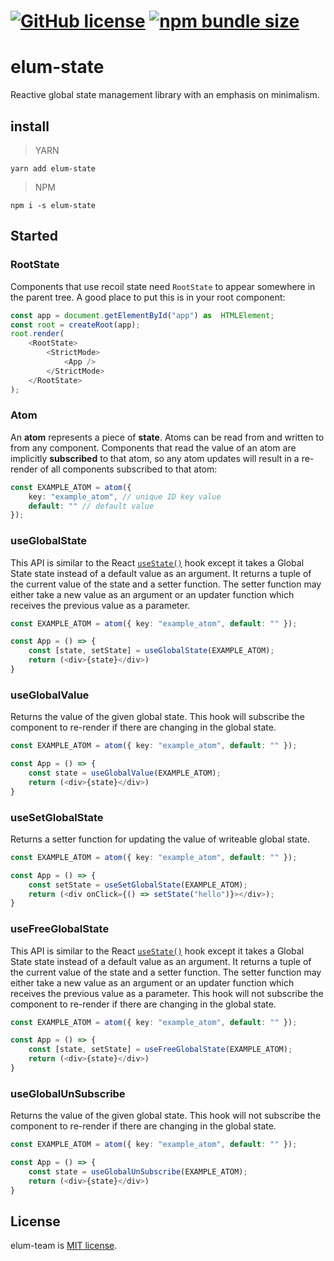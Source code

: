 # [![GitHub license](https://badgen.net/badge/license/MIT/blue)](https://github.com/GMELUM/elum-state/blob/master/LICENSE) [![npm bundle size](https://img.shields.io/bundlephobia/min/elum-state)](https://bundlephobia.com/result?p=elum-state)

# elum-state
Reactive global state management library with an emphasis on minimalism.
## install
> YARN

	yarn add elum-state
> NPM

	npm i -s elum-state

## Started
### RootState
Components that use recoil state need `RootState` to appear somewhere in the parent tree. A good place to put this is in your root component:
```ts
const app = document.getElementById("app") as  HTMLElement;
const root = createRoot(app);
root.render(
	<RootState>
		<StrictMode>
			<App />
		</StrictMode>
	</RootState>
);
```

### Atom
An **atom** represents a piece of **state**. Atoms can be read from and written to from any component. Components that read the value of an atom are implicitly **subscribed** to that atom, so any atom updates will result in a re-render of all components subscribed to that atom:
```ts
const EXAMPLE_ATOM = atom({
	key: "example_atom", // unique ID key value
	default: "" // default value
});
```

### useGlobalState
This API is similar to the React [`useState()`](https://reactjs.org/docs/hooks-reference.html#usestate) hook except it takes a Global State state instead of a default value as an argument. It returns a tuple of the current value of the state and a setter function. The setter function may either take a new value as an argument or an updater function which receives the previous value as a parameter.
```ts
const EXAMPLE_ATOM = atom({ key: "example_atom", default: "" });

const App = () => {
	const [state, setState] = useGlobalState(EXAMPLE_ATOM);
	return (<div>{state}</div>)
}
```

### useGlobalValue
Returns the value of the given global state.
This hook will subscribe the component to re-render if there are changing in the global state.

```ts
const EXAMPLE_ATOM = atom({ key: "example_atom", default: "" });

const App = () => {
	const state = useGlobalValue(EXAMPLE_ATOM);
	return (<div>{state}</div>)
}
```

### useSetGlobalState
Returns a setter function for updating the value of writeable global state.
```ts
const EXAMPLE_ATOM = atom({ key: "example_atom", default: "" });

const App = () => {
	const setState = useSetGlobalState(EXAMPLE_ATOM);
	return (<div onClick={() => setState("hello")}></div>);
}
```

### useFreeGlobalState
This API is similar to the React [`useState()`](https://reactjs.org/docs/hooks-reference.html#usestate) hook except it takes a Global State state instead of a default value as an argument. It returns a tuple of the current value of the state and a setter function. The setter function may either take a new value as an argument or an updater function which receives the previous value as a parameter. This hook will not subscribe the component to re-render if there are changing in the global state.

```ts
const EXAMPLE_ATOM = atom({ key: "example_atom", default: "" });

const App = () => {
	const [state, setState] = useFreeGlobalState(EXAMPLE_ATOM);
	return (<div>{state}</div>)
}
```

### useGlobalUnSubscribe
Returns the value of the given global state.
This hook will not subscribe the component to re-render if there are changing in the global state.
```ts
const EXAMPLE_ATOM = atom({ key: "example_atom", default: "" });

const App = () => {
	const state = useGlobalUnSubscribe(EXAMPLE_ATOM);
	return (<div>{state}</div>)
}
```
## License
elum-team is [MIT license](./LICENSE).